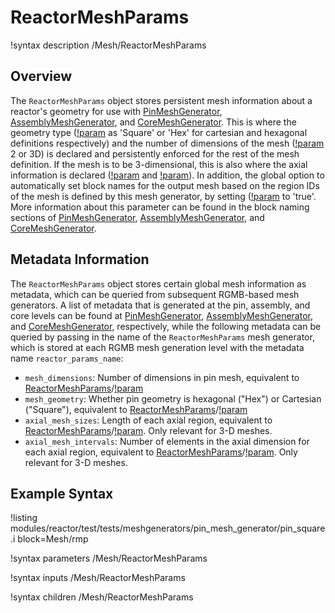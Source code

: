 # ReactorMeshParams

!syntax description /Mesh/ReactorMeshParams

## Overview

The `ReactorMeshParams` object stores persistent mesh information about a reactor's geometry for use with [PinMeshGenerator](/PinMeshGenerator.md), [AssemblyMeshGenerator](/AssemblyMeshGenerator.md), and [CoreMeshGenerator](/CoreMeshGenerator.md). This is where the geometry type ([!param](/Mesh/ReactorMeshParams/geom) as 'Square' or 'Hex' for cartesian and hexagonal definitions respectively) and the number of dimensions of the mesh ([!param](/Mesh/ReactorMeshParams/dim) 2 or 3D) is declared and persistently enforced for the rest of the mesh definition. If the mesh is to be 3-dimensional, this is also where the axial information is declared ([!param](/Mesh/ReactorMeshParams/axial_regions) and [!param](/Mesh/ReactorMeshParams/axial_mesh_intervals)). In addition, the global option to automatically set block names for the output mesh based on the region IDs of the mesh is defined by this mesh generator, by setting ([!param](/Mesh/ReactorMeshParams/region_id_as_block_name) to 'true'. More information about this parameter can be found in the block naming sections of [PinMeshGenerator](/PinMeshGenerator.md), [AssemblyMeshGenerator](/AssemblyMeshGenerator.md), and [CoreMeshGenerator](/CoreMeshGenerator.md).

## Metadata Information

The `ReactorMeshParams` object stores certain global mesh information as metadata, which can be queried from subsequent RGMB-based mesh generators. A list of metadata that is generated at the pin, assembly, and core levels can be found at [PinMeshGenerator](/PinMeshGenerator.md), [AssemblyMeshGenerator](/AssemblyMeshGenerator.md), and [CoreMeshGenerator](/CoreMeshGenerator.md), respectively, while the following metadata can be queried by passing in the name of the `ReactorMeshParams` mesh generator, which is stored at each RGMB mesh generation level with the metadata name `reactor_params_name`:

- `mesh_dimensions`: Number of dimensions in pin mesh, equivalent to  [ReactorMeshParams](ReactorMeshParams.md)/[!param](/Mesh/ReactorMeshParams/dim)
- `mesh_geometry`: Whether pin geometry is hexagonal ("Hex") or Cartesian ("Square"), equivalent to  [ReactorMeshParams](ReactorMeshParams.md)/[!param](/Mesh/ReactorMeshParams/geom)
- `axial_mesh_sizes`: Length of each axial region, equivalent to  [ReactorMeshParams](ReactorMeshParams.md)/[!param](/Mesh/ReactorMeshParams/axial_regions). Only relevant for 3-D meshes.
- `axial_mesh_intervals`: Number of elements in the axial dimension for each axial region, equivalent to [ReactorMeshParams](ReactorMeshParams.md)/[!param](/Mesh/ReactorMeshParams/axial_mesh_intervals). Only relevant for 3-D meshes.

## Example Syntax

!listing modules/reactor/test/tests/meshgenerators/pin_mesh_generator/pin_square.i block=Mesh/rmp

!syntax parameters /Mesh/ReactorMeshParams

!syntax inputs /Mesh/ReactorMeshParams

!syntax children /Mesh/ReactorMeshParams
